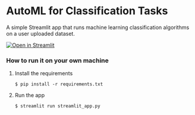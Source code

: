 # AutoML for Classification Tasks

A simple Streamlit app that runs machine learning classification algorithms on a user uploaded dataset.

[![Open in Streamlit](https://static.streamlit.io/badges/streamlit_badge_black_white.svg)](https://automl-685-622.streamlit.app/)

### How to run it on your own machine

1. Install the requirements

   ```
   $ pip install -r requirements.txt
   ```

2. Run the app

   ```
   $ streamlit run streamlit_app.py
   ```
